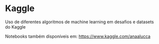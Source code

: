 # Kaggle
Uso de diferentes algoritmos de machine learning em desafios e datasets do Kaggle 

Notebooks também disponíveis em: https://www.kaggle.com/anaalucca
